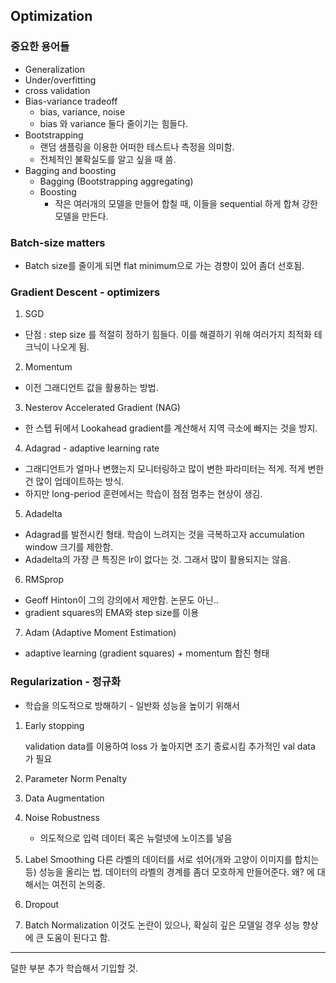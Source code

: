 ## Optimization

### 중요한 용어들
- Generalization
- Under/overfitting
- cross validation
- Bias-variance tradeoff
	+ bias, variance, noise 
	+ bias 와 variance 둘다 줄이기는 힘들다. 
- Bootstrapping
	+ 랜덤 샘플링을 이용한 어떠한 테스트나 측정을 의미함.
	+ 전체적인 불확실도를 알고 싶을 때 씀.
- Bagging and boosting
	+ Bagging (Bootstrapping aggregating)
	+ Boosting
	  - 작은  여러개의 모델을 만들어 합칠 때, 이들을 sequential 하게 합쳐 강한 모델을 만든다.
	  
### Batch-size matters
- Batch size를 줄이게 되면 flat minimum으로 가는 경향이 있어 좀더 선호됨. 


### Gradient Descent - optimizers
1.  SGD  
- 단점 : step size 를 적절히 정하기 힘들다. 이를 해결하기 위해 여러가지 최적화 테크닉이 나오게 됨.
2.  Momentum   
- 이전 그래디언트 값을 활용하는 방법. 
3. Nesterov Accelerated Gradient (NAG)  
- 한 스텝 뒤에서 Lookahead gradient를 계산해서 지역 극소에 빠지는 것을 방지. 
4. Adagrad  - adaptive learning rate
- 그래디언트가 얼마나 변했는지 모니터링하고 많이 변한 파라미터는 적게. 적게 변한건 많이 업데이트하는 방식.
- 하지만 long-period 훈련에서는 학습이 점점 멈추는 현상이 생김.
5. Adadelta
- Adagrad를 발전시킨 형태. 학습이 느려지는 것을 극복하고자 accumulation window 크기를 제한함.
- Adadelta의 가장 큰 특징은 lr이 없다는 것. 그래서 많이 활용되지는 않음. 
6. RMSprop
- Geoff Hinton이 그의 강의에서 제안함. 논문도 아닌.. 
- gradient squares의 EMA와 step size를 이용 
7. Adam (Adaptive Moment Estimation)
- adaptive learning (gradient squares) + momentum 합친 형태 

### Regularization - 정규화

- 학습을 의도적으로 방해하기 - 일반화 성능을 높이기 위해서

1. Early stopping

   validation data를 이용하여 loss 가 높아지면 조기 종료시킴
   추가적인 val data 가 필요

2. Parameter Norm Penalty

3. Data Augmentation

4. Noise Robustness

   - 의도적으로 입력 데이터 혹은 뉴럴넷에 노이즈를 넣음

5. Label Smoothing
   다른 라벨의 데이터를 서로 섞어(개와 고양이 이미지를 합치는 등) 성능을 올리는 법. 데이터의 라벨의 경계를 좀더 모호하게 만들어준다. 왜? 에 대해서는 여전히 논의중.

6. Dropout

7. Batch Normalization
   이것도 논란이 있으나, 확실히 깊은 모델일 경우 성능 향상에 큰 도움이 된다고 함.

---

덜한 부분 추가 학습해서 기입할 것.


